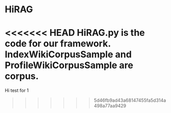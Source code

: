 # HiRAG

<<<<<<< HEAD
HiRAG.py is the code for our framework. IndexWikiCorpusSample  and ProfileWikiCorpusSample are corpus.
=======
Hi test for 1
>>>>>>> 5d46fb9ad43a68147455fa5d314a498a77aa9429
